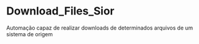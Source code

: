 # Download_Files_Sior
Automação capaz de realizar downloads de determinados arquivos de um sistema de origem
